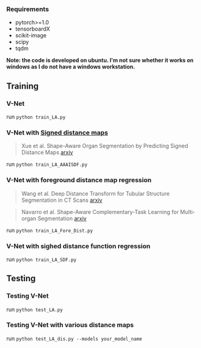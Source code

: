 ### Requirements
- pytorch>=1.0
- tensorboardX
- scikit-image
- scipy
- tqdm

**Note: the code is developed on ubuntu. I'm not sure whether it works on windows as I do not have a windows workstation.**


## Training
### V-Net
run `python train_LA.py`

### V-Net with [Signed distance maps](https://arxiv.org/abs/1912.03849)
> Xue et al. Shape-Aware Organ Segmentation by Predicting Signed Distance Maps [arxiv](https://arxiv.org/abs/1912.03849)

run `python train_LA_AAAISDF.py`

### V-Net with foreground distance map regression
> Wang et al. Deep Distance Transform for Tubular Structure Segmentation in CT Scans [arxiv](https://arxiv.org/abs/1912.03383)

> Navarro et al. Shape-Aware Complementary-Task Learning for Multi-organ Segmentation [arxiv](https://arxiv.org/abs/1908.05099)

run `python train_LA_Fore_Dist.py`

### V-Net with sighed distance function regression
run `python train_LA_SDF.py`

## Testing
### Testing V-Net
run
`python test_LA.py`

### Testing V-Net with various distance maps
run
`python test_LA_dis.py --models your_model_name`


